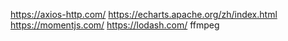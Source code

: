 https://axios-http.com/
https://echarts.apache.org/zh/index.html
https://momentjs.com/
https://lodash.com/
ffmpeg